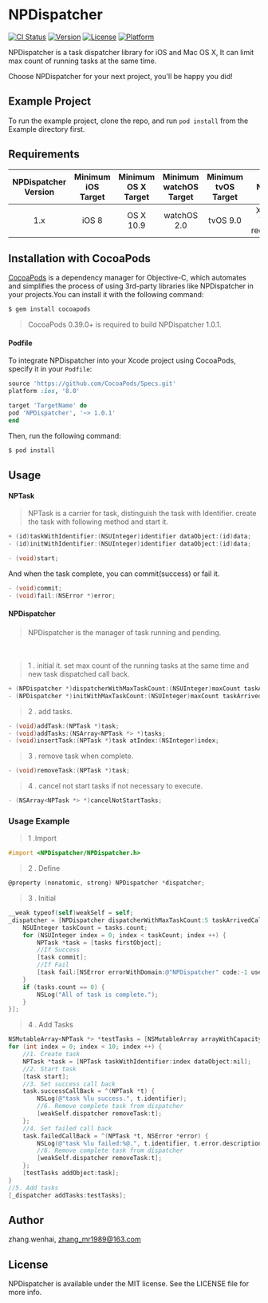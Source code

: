 # NPDispatcher

[![CI Status](http://img.shields.io/travis/zhang.wenhai/NPDispatcher.svg?style=flat)](https://travis-ci.org/zhang.wenhai/NPDispatcher)
[![Version](https://img.shields.io/cocoapods/v/NPDispatcher.svg?style=flat)](http://cocoapods.org/pods/NPDispatcher)
[![License](https://img.shields.io/cocoapods/l/NPDispatcher.svg?style=flat)](http://cocoapods.org/pods/NPDispatcher)
[![Platform](https://img.shields.io/cocoapods/p/NPDispatcher.svg?style=flat)](http://cocoapods.org/pods/NPDispatcher)

NPDispatcher is a task dispatcher library for iOS and Mac OS X, It can limit max count of running tasks at the same time.

Choose NPDispatcher for your next project, you'll be happy you did!

## Example Project

To run the example project, clone the repo, and run `pod install` from the Example directory first.

## Requirements
| NPDispatcher Version | Minimum iOS Target  | Minimum OS X Target  | Minimum watchOS Target  | Minimum tvOS Target  |                                   Notes                                   |
|:--------------------:|:---------------------------:|:----------------------------:|:----------------------------:|:----------------------------:|:-------------------------------------------------------------------------:|
| 1.x | iOS 8 | OS X 10.9 | watchOS 2.0 | tvOS 9.0 | Xcode 7+ is required. 

## Installation with CocoaPods

[CocoaPods](http://cocoapods.org) is a dependency manager for Objective-C, which automates and simplifies the process of using 3rd-party libraries like NPDispatcher in your projects.You can install it with the following command:
```bash
$ gem install cocoapods
```
> CocoaPods 0.39.0+ is required to build NPDispatcher 1.0.1.

#### Podfile

To integrate NPDispatcher into your Xcode project using CocoaPods, specify it in your `Podfile`:

```ruby
source 'https://github.com/CocoaPods/Specs.git'
platform :ios, '8.0'

target 'TargetName' do
pod 'NPDispatcher', '~> 1.0.1'
end
```

Then, run the following command:

```bash
$ pod install
```

## Usage
#### NPTask
> NPTask is a carrier for task, distinguish the task with Identifier. create the task with following method and start it.

``` Objective-C
+ (id)taskWithIdentifier:(NSUInteger)identifier dataObject:(id)data;
- (id)initWithIdentifier:(NSUInteger)identifier dataObject:(id)data;
```
``` Objective-C
- (void)start;
```

And when the task complete, you can commit(success) or fail it.
``` Objective-C
- (void)commit;
- (void)fail:(NSError *)error;
```

#### NPDispatcher
> NPDispatcher is the manager of task running and pending.　　　　　　

　　　　　　
> 1 . initial it. set max count of the running tasks at the same time and new task dispatched call back.

``` Objective-C
+ (NPDispatcher *)dispatcherWithMaxTaskCount:(NSUInteger)maxCount taskArrivedCallBack:(NPTaskArrivedCallBack)callBack;
- (NPDispatcher *)initWithMaxTaskCount:(NSUInteger)maxCount taskArrivedCallBack:(NPTaskArrivedCallBack)callBack;
```
> 2 . add tasks.

``` Objective-C
- (void)addTask:(NPTask *)task;
- (void)addTasks:(NSArray<NPTask *> *)tasks;
- (void)insertTask:(NPTask *)task atIndex:(NSInteger)index; 
```

> 3 . remove task when complete.

``` Objective-C
- (void)removeTask:(NPTask *)task;
```
> 4 . cancel not start tasks if not necessary to execute.

``` Objective-C
- (NSArray<NPTask *> *)cancelNotStartTasks;
```

### Usage Example
> 1 .Import
``` Objective-C
#import <NPDispatcher/NPDispatcher.h>
```
> 2 . Define
``` Objective-C
@property (nonatomic, strong) NPDispatcher *dispatcher;
```
> 3 . Initial
``` Objective-C
__weak typeof(self)weakSelf = self;
_dispatcher = [NPDispatcher dispatcherWithMaxTaskCount:5 taskArrivedCallBack:^(NSArray<NPTask *> *tasks) {
    NSUInteger taskCount = tasks.count;
    for (NSUInteger index = 0; index < taskCount; index ++) {
        NPTask *task = [tasks firstObject];
        //If Success
        [task commit];
        //If Fail
        [task fail:[NSError errorWithDomain:@"NPDispatcher" code:-1 userInfo:@{@"error" : @"I`m uncareful failed."}]];
    }
    if (tasks.count == 0) {
        NSLog("All of task is complete.");
    }
}];
```
> 4 . Add Tasks
``` Objective-C
NSMutableArray<NPTask *> *testTasks = [NSMutableArray arrayWithCapacity:10];
for (int index = 0; index < 10; index ++) {
    //1. Create task
    NPTask *task = [NPTask taskWithIdentifier:index dataObject:nil];
    //2. Start task
    [task start];
    //3. Set success call back
    task.successCallBack = ^(NPTask *t) {
        NSLog(@"task %lu success.", t.identifier);
        //6. Remove complete task from dispatcher
        [weakSelf.dispatcher removeTask:t];
    };
    //4. Set failed call back
    task.failedCallBack = ^(NPTask *t, NSError *error) {
        NSLog(@"task %lu failed:%@.", t.identifier, t.error.description);
        //6. Remove complete task from dispatcher
        [weakSelf.dispatcher removeTask:t];
    };
    [testTasks addObject:task];
}
//5. Add tasks
[_dispatcher addTasks:testTasks];
```

## Author

zhang.wenhai, zhang_mr1989@163.com

## License

NPDispatcher is available under the MIT license. See the LICENSE file for more info.
